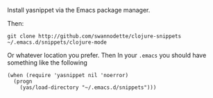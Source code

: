 Install yasnippet via the Emacs package manager.

Then:

```
git clone http://github.com/swannodette/clojure-snippets ~/.emacs.d/snippets/clojure-mode
```

Or whatever location you prefer. Then In your `.emacs` you should have
something like the following

```elisp
(when (require 'yasnippet nil 'noerror)
  (progn
    (yas/load-directory "~/.emacs.d/snippets")))
```
